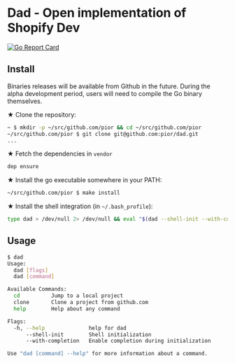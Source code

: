 # Dad - Open implementation of Shopify Dev

[![Go Report Card](https://goreportcard.com/badge/github.com/pior/dad)](https://goreportcard.com/report/github.com/pior/dad)

## Install

Binaries releases will be available from Github in the future.
During the alpha development period, users will need to compile the Go binary
themselves.

★ Clone the repository:
```bash
~ $ mkdir -p ~/src/github.com/pior && cd ~/src/github.com/pior
~/src/github.com/pior $ git clone git@github.com:pior/dad.git
...
```

★ Fetch the dependencies in `vendor`
```bash
dep ensure
```

★ Install the go executable somewhere in your PATH:
```bash
~/src/github.com/pior $ make install
```

★ Install the shell integration (in `~/.bash_profile`):
```bash
type dad > /dev/null 2> /dev/null && eval "$(dad --shell-init --with-completion)"
```

## Usage

```bash
$ dad
Usage:
  dad [flags]
  dad [command]

Available Commands:
  cd          Jump to a local project
  clone       Clone a project from github.com
  help        Help about any command

Flags:
  -h, --help              help for dad
      --shell-init        Shell initialization
      --with-completion   Enable completion during initialization

Use "dad [command] --help" for more information about a command.
```
